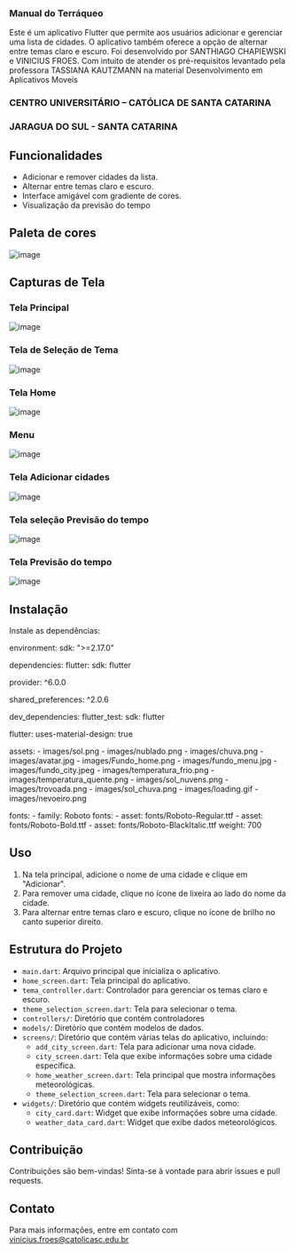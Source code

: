 ### Manual do Terráqueo

Este é um aplicativo Flutter que permite aos usuários adicionar e gerenciar uma lista de cidades. O aplicativo também oferece a opção de alternar entre temas claro e escuro.
Foi desenvolvido por SANTHIAGO CHAPIEWSKI e VINICIUS FROES. Com intuito de atender os pré-requisitos levantado pela professora TASSIANA KAUTZMANN na material Desenvolvimento em Aplicativos Moveis
### CENTRO UNIVERSITÁRIO – CATÓLICA DE SANTA CATARINA 
### JARAGUA DO SUL - SANTA CATARINA


## Funcionalidades

- Adicionar e remover cidades da lista.
- Alternar entre temas claro e escuro.
- Interface amigável com gradiente de cores.
- Visualização da previsão do tempo
  
## Paleta de cores

![image](https://github.com/user-attachments/assets/59441f90-081d-48c2-b1c8-09a428b65ff2)


## Capturas de Tela

### Tela Principal
![image](https://github.com/user-attachments/assets/58c6643c-d4a8-42c2-9e7a-97262f7011cb)

### Tela de Seleção de Tema
![image](https://github.com/user-attachments/assets/7537adfc-07b4-45fa-89ca-a1ec524cda04)

### Tela Home
![image](https://github.com/user-attachments/assets/8caeaa5b-4bb4-4355-bac6-9614ce8c69f2)

### Menu
![image](https://github.com/user-attachments/assets/4a07570d-df76-45d7-ac33-debcd8ed71e1)

### Tela Adicionar cidades
![image](https://github.com/user-attachments/assets/63fb8065-e8a3-42c6-a24a-95ce9f9b3454)

### Tela seleção Previsão do tempo
![image](https://github.com/user-attachments/assets/234921d7-4dc6-4649-b22b-e5ed09a672b9)

### Tela Previsão do tempo
![image](https://github.com/user-attachments/assets/20a57c5b-d62a-46d5-bc21-e70d89000b6c)


## Instalação

 Instale as dependências:
  
environment:
  sdk: ">=2.17.0"

dependencies:
  flutter:
    sdk: flutter

  provider: ^6.0.0

  shared_preferences: ^2.0.6

dev_dependencies:
  flutter_test:
    sdk: flutter

flutter:
  uses-material-design: true

  assets:
    - images/sol.png
    - images/nublado.png
    - images/chuva.png
    - images/avatar.jpg
    - images/Fundo_home.png
    - images/fundo_menu.jpg
    - images/fundo_city.jpeg
    - images/temperatura_frio.png
    - images/temperatura_quente.png
    - images/sol_nuvens.png
    - images/trovoada.png
    - images/sol_chuva.png
    - images/loading.gif
    - images/nevoeiro.png

  fonts:
    - family: Roboto
      fonts:
        - asset: fonts/Roboto-Regular.ttf
        - asset: fonts/Roboto-Bold.ttf
        - asset: fonts/Roboto-BlackItalic.ttf
          weight: 700

## Uso

1. Na tela principal, adicione o nome de uma cidade e clique em "Adicionar".
2. Para remover uma cidade, clique no ícone de lixeira ao lado do nome da cidade.
3. Para alternar entre temas claro e escuro, clique no ícone de brilho no canto superior direito.

## Estrutura do Projeto

- `main.dart`: Arquivo principal que inicializa o aplicativo.
- `home_screen.dart`: Tela principal do aplicativo.
- `tema_controller.dart`: Controlador para gerenciar os temas claro e escuro.
- `theme_selection_screen.dart`: Tela para selecionar o tema.
- `controllers/`: Diretório que contém controladores
- `models/`: Diretório que contém modelos de dados.
- `screens/`: Diretório que contém várias telas do aplicativo, incluindo:
  - `add_city_screen.dart`: Tela para adicionar uma nova cidade.
  - `city_screen.dart`: Tela que exibe informações sobre uma cidade específica.
  - `home_weather_screen.dart`: Tela principal que mostra informações meteorológicas.
  - `theme_selection_screen.dart`: Tela para selecionar o tema.
- `widgets/`: Diretório que contém widgets reutilizáveis, como:
  - `city_card.dart`: Widget que exibe informações sobre uma cidade.
  - `weather_data_card.dart`: Widget que exibe dados meteorológicos.


## Contribuição

Contribuições são bem-vindas! Sinta-se à vontade para abrir issues e pull requests.


## Contato

Para mais informações, entre em contato com vinicius.froes@catolicasc.edu.br


